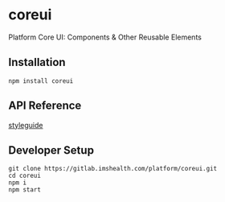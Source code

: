 # coreui

Platform Core UI: Components & Other Reusable Elements

## Installation
`npm install coreui`

## API Reference
[styleguide](http://platform-coreui-resources.s3-website-us-west-2.amazonaws.com/styleguide/)

## Developer Setup
```
git clone https://gitlab.imshealth.com/platform/coreui.git
cd coreui
npm i
npm start
```
